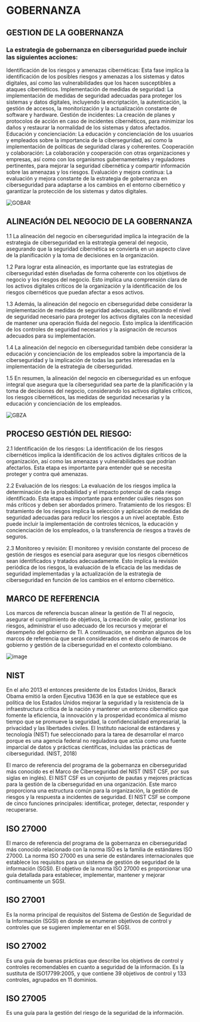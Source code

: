 # GOBERNANZA
## GESTION DE LA GOBERNANZA
### La estrategia de gobernanza en ciberseguridad puede incluir las siguientes acciones:
Identificación de los riesgos y amenazas cibernéticas: Esta fase implica la identificación de los posibles riesgos y amenazas a los sistemas y datos digitales, así como las vulnerabilidades que los hacen susceptibles a ataques cibernéticos. Implementación de medidas de seguridad: La implementación de medidas de seguridad adecuadas para proteger los sistemas y datos digitales, incluyendo la encriptación, la autenticación, la gestión de accesos, la monitorización y la actualización constante de software y hardware. Gestión de incidentes: La creación de planes y protocolos de acción en caso de incidentes cibernéticos, para minimizar los daños y restaurar la normalidad de los sistemas y datos afectados. Educación y concienciación: La educación y concienciación de los usuarios y empleados sobre la importancia de la ciberseguridad, así como la implementación de políticas de seguridad claras y coherentes. Cooperación y colaboración: La colaboración y cooperación con otras organizaciones y empresas, así como con los organismos gubernamentales y reguladores pertinentes, para mejorar la seguridad cibernética y compartir información sobre las amenazas y los riesgos. Evaluación y mejora continua: La evaluación y mejora constante de la estrategia de gobernanza en ciberseguridad para adaptarse a los cambios en el entorno cibernético y garantizar la protección de los sistemas y datos digitales.

![GOBAR](https://user-images.githubusercontent.com/125692852/221897991-7628a131-0050-4782-811d-14732bb3cfc8.jpeg)


## ALINEACIÓN DEL NEGOCIO DE LA GOBERNANZA
1.1 La alineación del negocio en ciberseguridad implica la integración de la estrategia de ciberseguridad en la estrategia general del negocio, asegurando que la seguridad cibernética se convierta en un aspecto clave de la planificación y la toma de decisiones en la organización.

1.2 Para lograr esta alineación, es importante que las estrategias de ciberseguridad estén diseñadas de forma coherente con los objetivos de negocio y los riesgos del negocio. Esto implica una comprensión clara de los activos digitales críticos de la organización y la identificación de los riesgos cibernéticos que puedan afectar a esos activos.

1.3 Además, la alineación del negocio en ciberseguridad debe considerar la implementación de medidas de seguridad adecuadas, equilibrando el nivel de seguridad necesario para proteger los activos digitales con la necesidad de mantener una operación fluida del negocio. Esto implica la identificación de los controles de seguridad necesarios y la asignación de recursos adecuados para su implementación.

1.4 La alineación del negocio en ciberseguridad también debe considerar la educación y concienciación de los empleados sobre la importancia de la ciberseguridad y la implicación de todas las partes interesadas en la implementación de la estrategia de ciberseguridad.

1.5 En resumen, la alineación del negocio en ciberseguridad es un enfoque integral que asegura que la ciberseguridad sea parte de la planificación y la toma de decisiones del negocio, considerando los activos digitales críticos, los riesgos cibernéticos, las medidas de seguridad necesarias y la educación y concienciación de los empleados.

![GBZA](https://user-images.githubusercontent.com/125692852/221897780-e59d942e-1af9-4941-ba06-403326db9208.jpeg)


## PROCESO GESTIÓN DEL RIESGO:

2.1 Identificación de los riesgos: La identificación de los riesgos cibernéticos implica la identificación de los activos digitales críticos de la organización, así como las amenazas y vulnerabilidades que podrían afectarlos. Esta etapa es importante para entender qué se necesita proteger y contra qué amenazas.

2.2 Evaluación de los riesgos: La evaluación de los riesgos implica la determinación de la probabilidad y el impacto potencial de cada riesgo identificado. Esta etapa es importante para entender cuáles riesgos son más críticos y deben ser abordados primero.
Tratamiento de los riesgos: El tratamiento de los riesgos implica la selección y aplicación de medidas de seguridad adecuadas para reducir los riesgos a un nivel aceptable. Esto puede incluir la implementación de controles técnicos, la educación y concienciación de los empleados, o la transferencia de riesgos a través de seguros.

2.3 Monitoreo y revisión: El monitoreo y revisión constante del proceso de gestión de riesgos es esencial para asegurar que los riesgos cibernéticos sean identificados y tratados adecuadamente. Esto implica la revisión periódica de los riesgos, la evaluación de la eficacia de las medidas de seguridad implementadas y la actualización de la estrategia de ciberseguridad en función de los cambios en el entorno cibernético.

## MARCO DE REFERENCIA

Los marcos de referencia buscan alinear la gestión de TI al negocio, asegurar el cumplimiento de objetivos, la creación de valor, gestionar los riesgos, administrar el uso adecuado de los recursos y mejorar el desempeño del gobierno de TI. A continuación, se nombran algunos de los marcos de referencia que serán considerados en el diseño de marcos de gobierno y gestión de la ciberseguridad en el contexto colombiano.

![image](https://user-images.githubusercontent.com/125513718/221897276-880ad886-68ae-4576-aa23-9b59efb390da.png)

## NIST
En el año 2013 el entonces presidente de los Estados Unidos, Barack Obama emitió la orden Ejecutiva 13636 en la que se establece que es política de los Estados Unidos mejorar la seguridad y la resistencia de la infraestructura crítica de la nación y mantener un entorno cibernético que fomente la eficiencia, la innovación y la prosperidad económica al mismo tiempo que se promueve la seguridad, la confidencialidad empresarial, la privacidad y las libertades civiles. El Instituto nacional de estándares y tecnología (NIST) fue seleccionado para la tarea de desarrollar el marco porque es una agencia federal no reguladora que actúa como una fuente imparcial de datos y prácticas científicas, incluidas las prácticas de ciberseguridad. (NIST, 2018)

El marco de referencia del programa de la gobernanza en ciberseguridad más conocido es el Marco de Ciberseguridad del NIST (NIST CSF, por sus siglas en inglés). El NIST CSF es un conjunto de pautas y mejores prácticas para la gestión de la ciberseguridad en una organización. Este marco proporciona una estructura común para la organización, la gestión de riesgos y la respuesta a incidentes de seguridad. El NIST CSF se compone de cinco funciones principales: identificar, proteger, detectar, responder y recuperarse.

## ISO 27000
El marco de referencia del programa de la gobernanza en ciberseguridad más conocido relacionado con la norma ISO es la familia de estándares ISO 27000. La norma ISO 27000 es una serie de estándares internacionales que establece los requisitos para un sistema de gestión de seguridad de la información (SGSI). El objetivo de la norma ISO 27000 es proporcionar una guía detallada para establecer, implementar, mantener y mejorar continuamente un SGSI.

## ISO 27001
Es la norma principal de requisitos del Sistema de Gestión de Seguridad de la Información (SGSI) en donde se enumeran objetivos de control y controles que se sugieren implementar en el SGSI. 

## ISO 27002
Es una guía de buenas prácticas que describe los objetivos de control y controles recomendables en cuanto a seguridad de la información. Es la sustituta de ISO17799:2005, y que contiene 39 objetivos de control y 133 controles, agrupados en 11 dominios.

## ISO 27005
Es una guía para la gestión del riesgo de la seguridad de la información.
